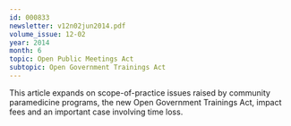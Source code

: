 ```yaml
---
id: 000833
newsletter: v12n02jun2014.pdf
volume_issue: 12-02
year: 2014
month: 6
topic: Open Public Meetings Act
subtopic: Open Government Trainings Act
---
```


This article expands on scope-of-practice issues raised by community paramedicine programs, the new Open Government Trainings Act, impact fees and an important case involving time loss.